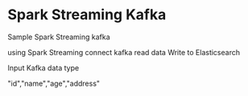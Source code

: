 # Spark Streaming Kafka
Sample Spark Streaming kafka

using Spark Streaming connect kafka read data Write to Elasticsearch 

Input Kafka data type 

"id","name","age","address"


